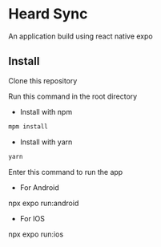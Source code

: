 # Heard Sync 

An application build using react native expo


## Install

Clone this repository

Run this command in the root directory

- Install with npm

```sh
mpm install
```

- Install with yarn

```sh
yarn
```

Enter this command to run the app

- For Android

npx expo run:android

- For IOS

npx expo run:ios

